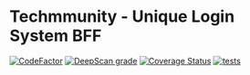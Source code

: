 # Techmmunity - Unique Login System BFF

[![CodeFactor](https://www.codefactor.io/repository/github/techmmunity/unique-login-system-bff/badge)](https://www.codefactor.io/repository/github/techmmunity/unique-login-system-bff)
[![DeepScan grade](https://deepscan.io/api/teams/13883/projects/16929/branches/371504/badge/grade.svg)](https://deepscan.io/dashboard#view=project&tid=13883&pid=16929&bid=371504)
[![Coverage Status](https://coveralls.io/repos/github/techmmunity/unique-login-system-bff/badge.svg?branch=master)](https://coveralls.io/github/techmmunity/unique-login-system-bff?branch=master)
[![tests](https://github.com/techmmunity/unique-login-system-bff/actions/workflows/tests.yml/badge.svg)](https://github.com/techmmunity/unique-login-system-bff/actions/workflows/tests.yml)
